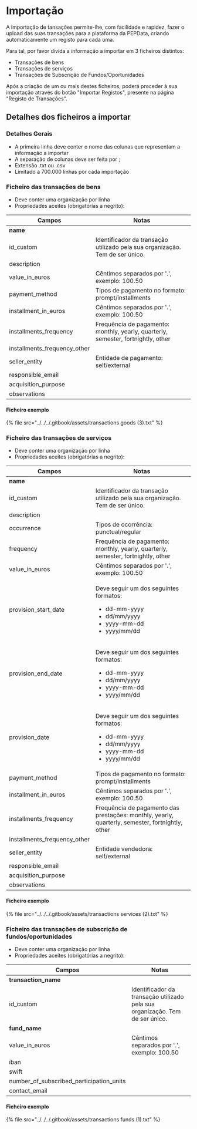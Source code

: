 # Importação

A importação de tansações permite-lhe, com facilidade e rapidez, fazer o upload das suas transações para a plataforma da PEPData, criando automaticamente um registo para cada uma.

Para tal, por favor divida a informação a importar em 3 ficheiros distintos:

* Transações de bens
* Transações de serviços
* Transações de Subscrição de Fundos/Oportunidades

Após a criação de um ou mais destes ficheiros, poderá proceder à sua importação através do botão "Importar Registos", presente na página "Registo de Transações".

## Detalhes dos ficheiros a importar

### Detalhes Gerais

* A primeira linha deve conter o nome das colunas que representam a informação a importar
* A separação de colunas deve ser feita por ;
* Extensão .txt ou .csv
* Limitado a 700.000 linhas por cada importação

### Ficheiro das transações de bens

* Deve conter uma organização por linha
* Propriedades aceites (obrigatórias a negrito):

| Campos                         | Notas                                                                             |
| ------------------------------ | --------------------------------------------------------------------------------- |
| **name**                       |                                                                                   |
| id\_custom                     | Identificador da transação utilizado pela sua organização. Tem de ser único.      |
| description                    |                                                                                   |
| value\_in\_euros               | Cêntimos separados por '.', exemplo: 100.50                                       |
| payment\_method                | Tipos de pagamento no formato: prompt/installments                                |
| installment\_in\_euros         | Cêntimos separados por '.', exemplo: 100.50                                       |
| installments\_frequency        | Frequência de pagamento: monthly, yearly, quarterly, semester, fortnightly, other |
| installments\_frequency\_other |                                                                                   |
| seller\_entity                 | Entidade de pagamento: self/external                                              |
| responsible\_email             |                                                                                   |
| acquisition\_purpose           |                                                                                   |
| observations                   |                                                                                   |

#### Ficheiro exemplo

{% file src="../../../.gitbook/assets/transactions goods (3).txt" %}

### Ficheiro das transações de serviços

* Deve conter uma organização por linha
* Propriedades aceites (obrigatórias a negrito):

| Campos                         | Notas                                                                                                                              |
| ------------------------------ | ---------------------------------------------------------------------------------------------------------------------------------- |
| **name**                       |                                                                                                                                    |
| id\_custom                     | Identificador da transação utilizado pela sua organização. Tem de ser único.                                                       |
| description                    |                                                                                                                                    |
| occurrence                     | Tipos de ocorrência: punctual/regular                                                                                              |
| frequency                      | Frequência de pagamento: monthly, yearly, quarterly, semester, fortnightly, other                                                  |
| value\_in\_euros               | Cêntimos separados por '.', exemplo: 100.50                                                                                        |
| provision\_start\_date         | <p>Deve seguir um dos seguintes formatos:</p><ul><li>dd-mm-yyyy</li><li>dd/mm/yyyy</li><li>yyyy-mm-dd</li><li>yyyy/mm/dd</li></ul> |
| provision\_end\_date           | <p>Deve seguir um dos seguintes formatos:</p><ul><li>dd-mm-yyyy</li><li>dd/mm/yyyy</li><li>yyyy-mm-dd</li><li>yyyy/mm/dd</li></ul> |
| provision\_date                | <p>Deve seguir um dos seguintes formatos:</p><ul><li>dd-mm-yyyy</li><li>dd/mm/yyyy</li><li>yyyy-mm-dd</li><li>yyyy/mm/dd</li></ul> |
| payment\_method                | Tipos de pagamento no formato: prompt/installments                                                                                 |
| installment\_in\_euros         | Cêntimos separados por '.', exemplo: 100.50                                                                                        |
| installments\_frequency        | Frequência de pagamento das prestações: monthly, yearly, quarterly, semester, fortnightly, other                                   |
| installments\_frequency\_other |                                                                                                                                    |
| seller\_entity                 | Entidade vendedora: self/external                                                                                                  |
| responsible\_email             |                                                                                                                                    |
| acquisition\_purpose           |                                                                                                                                    |
| observations                   |                                                                                                                                    |

#### Ficheiro exemplo

{% file src="../../../.gitbook/assets/transactions services (2).txt" %}

### Ficheiro das transações de subscrição de fundos/oportunidades

* Deve conter uma organização por linha
* Propriedades aceites (obrigatórias a negrito):

| Campos                                       | Notas                                                                        |
| -------------------------------------------- | ---------------------------------------------------------------------------- |
| **transaction\_name**                        |                                                                              |
| id\_custom                                   | Identificador da transação utilizado pela sua organização. Tem de ser único. |
| **fund\_name**                               |                                                                              |
| value\_in\_euros                             | Cêntimos separados por '.', exemplo: 100.50                                  |
| iban                                         |                                                                              |
| swift                                        |                                                                              |
| number\_of\_subscribed\_participation\_units |                                                                              |
| contact\_email                               |                                                                              |

#### Ficheiro exemplo

{% file src="../../../.gitbook/assets/transactions funds (1).txt" %}
